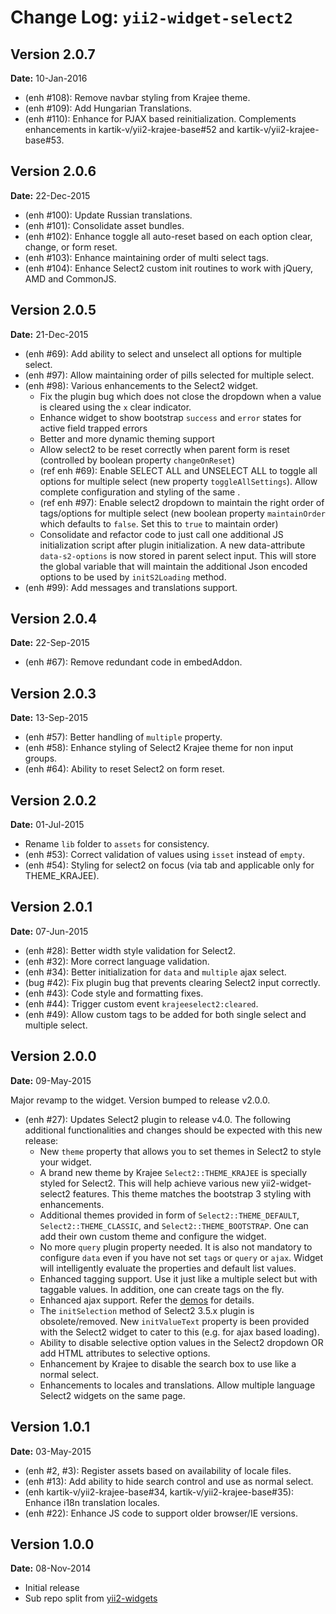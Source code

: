 Change Log: `yii2-widget-select2`
=================================

## Version 2.0.7

**Date:** 10-Jan-2016

- (enh #108): Remove navbar styling from Krajee theme.
- (enh #109): Add Hungarian Translations.
- (enh #110): Enhance for PJAX based reinitialization. Complements enhancements in kartik-v/yii2-krajee-base#52 and kartik-v/yii2-krajee-base#53.


## Version 2.0.6

**Date:** 22-Dec-2015

- (enh #100): Update Russian translations.
- (enh #101): Consolidate asset bundles.
- (enh #102): Enhance toggle all auto-reset based on each option clear, change, or form reset.
- (enh #103): Enhance maintaining order of multi select tags.
- (enh #104): Enhance Select2 custom init routines to work with jQuery, AMD and CommonJS.

## Version 2.0.5

**Date:** 21-Dec-2015

- (enh #69): Add ability to select and unselect all options for multiple select.
- (enh #97): Allow maintaining order of pills selected for multiple select.
- (enh #98): Various enhancements to the Select2 widget.
    - Fix the plugin bug which does not close the dropdown when a value is cleared using the `x` clear indicator.
    - Enhance widget to show bootstrap `success` and `error` states for active field trapped errors
    - Better and more dynamic theming support
    - Allow select2 to be reset correctly when parent form is reset (controlled by boolean property `changeOnReset`)
    - (ref enh #69): Enable SELECT ALL and UNSELECT ALL to toggle all options for multiple select (new property `toggleAllSettings`). Allow complete configuration and styling of the same .
    - (ref enh #97): Enable select2 dropdown to maintain the right order of tags/options for multiple select (new boolean property `maintainOrder` which defaults to `false`. Set this to `true` to maintain order)
    - Consolidate and refactor code to just call one additional JS initialization script after plugin initialization. A new data-attribute `data-s2-options` is now stored in parent select input. This will store the global variable that will maintain the additional Json encoded options to be used by `initS2Loading` method.
- (enh #99): Add messages and translations support.

## Version 2.0.4

**Date:** 22-Sep-2015

- (enh #67): Remove redundant code in embedAddon.

## Version 2.0.3

**Date:** 13-Sep-2015

- (enh #57): Better handling of `multiple` property.
- (enh #58): Enhance styling of Select2 Krajee theme for non input groups.
- (enh #64): Ability to reset Select2 on form reset.

## Version 2.0.2

**Date:** 01-Jul-2015

- Rename `lib` folder to `assets` for consistency.
- (enh #53): Correct validation of values using `isset` instead of `empty`.
- (enh #54): Styling for select2 on focus (via tab and applicable only for THEME_KRAJEE).

## Version 2.0.1

**Date:** 07-Jun-2015

- (enh #28): Better width style validation for Select2.
- (enh #32): More correct language validation.
- (enh #34): Better initialization for `data` and `multiple` ajax select.
- (bug #42): Fix plugin bug that prevents clearing Select2 input correctly.
- (enh #43): Code style and formatting fixes.
- (enh #44): Trigger custom event `krajeeselect2:cleared`.
- (enh #49): Allow custom tags to be added for both single select and multiple select.

## Version 2.0.0

**Date:** 09-May-2015

Major revamp to the widget. Version bumped to release v2.0.0.

- (enh #27): Updates Select2 plugin to release v4.0. The following additional functionalities and changes should be expected with this new release:
    - New `theme` property that allows you to set themes in Select2 to style your widget.
    - A brand new theme by Krajee `Select2::THEME_KRAJEE` is specially styled for Select2. This will help achieve various new yii2-widget-select2 features. This theme matches the bootstrap 3 styling with enhancements.
    - Additional themes provided in form of `Select2::THEME_DEFAULT`, `Select2::THEME_CLASSIC`, and `Select2::THEME_BOOTSTRAP`. One can add their own custom theme and configure the widget.
    - No more `query` plugin property needed. It is also not mandatory to configure `data` even if you have not set `tags` or `query` or `ajax`. Widget will intelligently evaluate the properties and default list values.
    - Enhanced tagging support. Use it just like a multiple select but with taggable values. In addition, one can create tags on the fly.
    - Enhanced ajax support. Refer the [demos](http://demos.krajee.com/widget-details/select2) for details.
    - The `initSelection` method of Select2 3.5.x plugin is obsolete/removed. New `initValueText` property is been provided with the Select2 widget to cater to this (e.g. for ajax based loading).
    - Ability to disable selective option values in the Select2 dropdown OR add HTML attributes to selective options.
    - Enhancement by Krajee to disable the search box to use like a normal select.
    - Enhancements to locales and translations. Allow multiple language Select2 widgets on the same page.
    
## Version 1.0.1

**Date:** 03-May-2015

- (enh #2, #3): Register assets based on availability of locale files.
- (enh #13): Add ability to hide search control and use as normal select.
- (enh kartik-v/yii2-krajee-base#34, kartik-v/yii2-krajee-base#35): Enhance i18n translation locales.
- (enh #22): Enhance JS code to support older browser/IE versions.

## Version 1.0.0

**Date:** 08-Nov-2014

- Initial release 
- Sub repo split from [yii2-widgets](https://github.com/kartik-v/yii2-widgets)